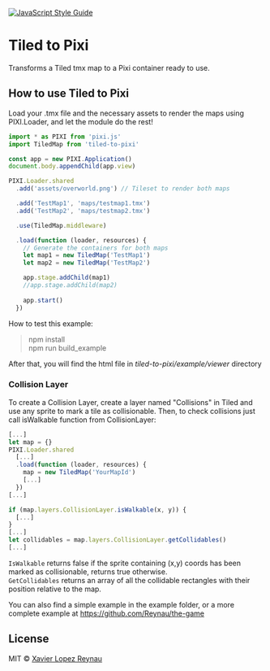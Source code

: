 [![JavaScript Style Guide](https://cdn.rawgit.com/standard/standard/master/badge.svg)](https://github.com/standard/standard)

# Tiled to Pixi
Transforms a Tiled tmx map to a Pixi container ready to use.

## How to use Tiled to Pixi
Load your .tmx file and the necessary assets to render the maps using PIXI.Loader, and let the module do the rest!

```javascript
import * as PIXI from 'pixi.js'
import TiledMap from 'tiled-to-pixi'

const app = new PIXI.Application()
document.body.appendChild(app.view)

PIXI.Loader.shared
  .add('assets/overworld.png') // Tileset to render both maps

  .add('TestMap1', 'maps/testmap1.tmx')
  .add('TestMap2', 'maps/testmap2.tmx')

  .use(TiledMap.middleware)

  .load(function (loader, resources) {
  	// Generate the containers for both maps
    let map1 = new TiledMap('TestMap1')
    let map2 = new TiledMap('TestMap2')

    app.stage.addChild(map1)
    //app.stage.addChild(map2)
    
    app.start()
  })
```

How to test this example:
> npm install  
> npm run build_example  

After that, you will find the html file in *tiled-to-pixi/example/viewer* directory

### Collision Layer
To create a Collision Layer, create a layer named "Collisions" in Tiled and use any sprite to mark a tile as collisionable. 
Then, to check collisions just call isWalkable function from CollisionLayer:

```javascript
[...]
let map = {}
PIXI.Loader.shared
  [...]
  .load(function (loader, resources) {
    map = new TiledMap('YourMapId')
    [...]
  })
[...]

if (map.layers.CollisionLayer.isWalkable(x, y)) {
  [...]
}
[...]
let collidables = map.layers.CollisionLayer.getCollidables()
[...]
```
`IsWalkable` returns false if the sprite containing (x,y) coords has been marked as collisionable, returns true otherwise.  
`GetCollidables` returns an array of all the collidable rectangles with their position relative to the map. 


You can also find a simple example in the example folder, or a more complete example at https://github.com/Reynau/the-game

## License
MIT © [Xavier Lopez Reynau](http://lopezreynau.me/)
